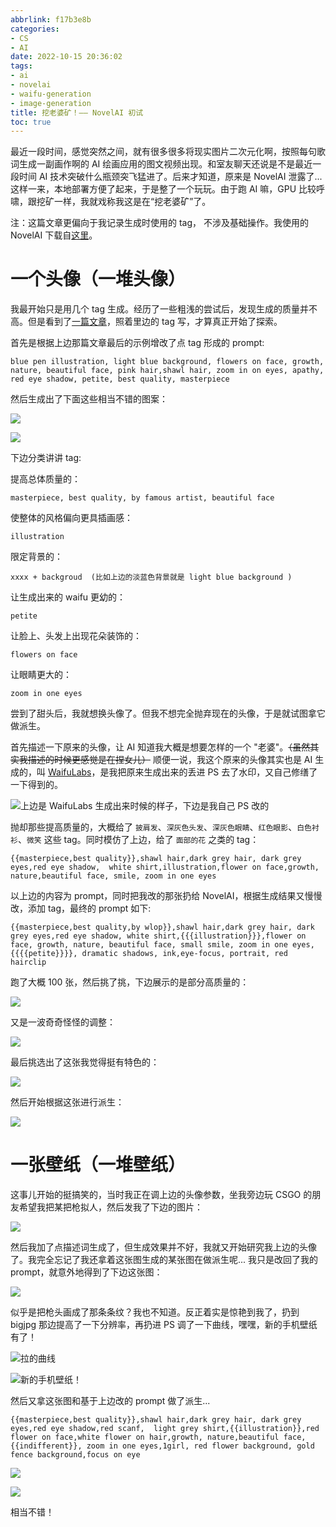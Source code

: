 ```yaml
---
abbrlink: f17b3e8b
categories:
- CS
- AI
date: 2022-10-15 20:36:02
tags:
- ai
- novelai
- waifu-generation
- image-generation
title: 挖老婆矿！—— NovelAI 初试
toc: true
---
```


最近一段时间，感觉突然之间，就有很多很多将现实图片二次元化啊，按照每句歌词生成一副画作啊的 AI 绘画应用的图文视频出现。和室友聊天还说是不是最近一段时间 AI 技术突破什么瓶颈突飞猛进了。后来才知道，原来是 NovelAI 泄露了... 这样一来，本地部署方便了起来，于是整了一个玩玩。由于跑 AI 嘛，GPU 比较呼啸，跟挖矿一样，我就戏称我这是在“挖老婆矿”了。

<!--more-->

注：这篇文章更偏向于我记录生成时使用的 tag， 不涉及基础操作。我使用的 NovelAI 下载自[这里](https://www.bilibili.com/video/BV1EV4y1L7dX)。

# 一个头像（一堆头像）

我最开始只是用几个 tag 生成。经历了一些粗浅的尝试后，发现生成的质量并不高。但是看到了[一篇文章](https://www.yuque.com/longyuye/lmgcwy/goa36x)，照着里边的 tag 写，才算真正开始了探索。

首先是根据上边那篇文章最后的示例增改了点 tag 形成的 prompt:

```
blue pen illustration, light blue background, flowers on face, growth, nature, beautiful face, pink hair,shawl hair, zoom in on eyes, apathy, red eye shadow, petite, best quality, masterpiece
```

然后生成出了下面这些相当不错的图案：

![](https://b316f18.webp.li/blog-imgs/cs/ai/挖老婆矿！——-novelai-初试/1.png)

![](https://b316f18.webp.li/blog-imgs/cs/ai/挖老婆矿！——-novelai-初试/2.png)

下边分类讲讲 tag:

提高总体质量的：

```
masterpiece, best quality, by famous artist, beautiful face
```

使整体的风格偏向更具插画感：

```
illustration
```

限定背景的：

```
xxxx + backgroud  (比如上边的淡蓝色背景就是 light blue background )
```

让生成出来的 waifu 更幼的：

```
petite
```

让脸上、头发上出现花朵装饰的：

```
flowers on face
```

让眼睛更大的：

```
zoom in one eyes
```

尝到了甜头后，我就想换头像了。但我不想完全抛弃现在的头像，于是就试图拿它做派生。

首先描述一下原来的头像，让 AI 知道我大概是想要怎样的一个 "老婆"。~~（虽然其实我描述的时候更感觉是在捏女儿）~~ 顺便一说，我这个原来的头像其实也是 AI 生成的，叫 [WaifuLabs](https://waifulabs.com/generate)，是我把原来生成出来的丢进 PS 去了水印，又自己修缮了一下得到的。

![上边是 WaifuLabs 生成出来时候的样子，下边是我自己 PS 改的](https://b316f18.webp.li/blog-imgs/cs/ai/挖老婆矿！——-novelai-初试/3.png)

抛却那些提高质量的，大概给了 `披肩发`、`深灰色头发`、`深灰色眼睛`、`红色眼影`、`白色衬衫`、`微笑` 这些 tag。同时模仿了上边，给了 `面部的花` 之类的 tag：

```
{{masterpiece,best quality}},shawl hair,dark grey hair, dark grey eyes,red eye shadow,  white shirt,illustration,flower on face,growth, nature,beautiful face, smile, zoom in one eyes
```

以上边的内容为 prompt，同时把我改的那张扔给 NovelAI，根据生成结果又慢慢改，添加 tag，最终的 prompt 如下:

```
{{masterpiece,best quality,by wlop}},shawl hair,dark grey hair, dark grey eyes,red eye shadow, white shirt,{{{illustration}}},flower on face, growth, nature, beautiful face, small smile, zoom in one eyes, {{{{petite}}}}, dramatic shadows, ink,eye-focus, portrait, red hairclip
```

跑了大概 100 张，然后挑了挑，下边展示的是部分高质量的：

![](https://b316f18.webp.li/blog-imgs/cs/ai/挖老婆矿！——-novelai-初试/4.png)

又是一波奇奇怪怪的调整：

![](https://b316f18.webp.li/blog-imgs/cs/ai/挖老婆矿！——-novelai-初试/5.png)

最后挑选出了这张我觉得挺有特色的：

![](https://b316f18.webp.li/blog-imgs/cs/ai/挖老婆矿！——-novelai-初试/6.png)

然后开始根据这张进行派生：

![](https://b316f18.webp.li/blog-imgs/cs/ai/挖老婆矿！——-novelai-初试/7.png)

# 一张壁纸（一堆壁纸）

这事儿开始的挺搞笑的，当时我正在调上边的头像参数，坐我旁边玩 CSGO 的朋友希望我把某把枪拟人，然后发我了下边的图片：

![](https://b316f18.webp.li/blog-imgs/cs/ai/挖老婆矿！——-novelai-初试/8.png)

然后我加了点描述词生成了，但生成效果并不好，我就又开始研究我上边的头像了。我完全忘记了我还拿着这张图生成的某张图在做派生呢... 我只是改回了我的 prompt，就意外地得到了下边这张图：

![](https://b316f18.webp.li/blog-imgs/cs/ai/挖老婆矿！——-novelai-初试/9.png)

似乎是把枪头画成了那条条纹？我也不知道。反正着实是惊艳到我了，扔到 bigjpg 那边提高了一下分辨率，再扔进 PS 调了一下曲线，嘿嘿，新的手机壁纸有了！

![拉的曲线](https://b316f18.webp.li/blog-imgs/cs/ai/挖老婆矿！——-novelai-初试/10.png)

![新的手机壁纸！](https://b316f18.webp.li/blog-imgs/cs/ai/挖老婆矿！——-novelai-初试/11.png)

然后又拿这张图和基于上边改的 prompt 做了派生...

```
{{masterpiece,best quality}},shawl hair,dark grey hair, dark grey eyes,red eye shadow,red scanf,  light grey shirt,{{illustration}},red flower on face,white flower on hair,growth, nature,beautiful face, {{indifferent}}, zoom in one eyes,1girl, red flower background, gold fence background,focus on eye
```

![](https://b316f18.webp.li/blog-imgs/cs/ai/挖老婆矿！——-novelai-初试/12.png)

![](https://b316f18.webp.li/blog-imgs/cs/ai/挖老婆矿！——-novelai-初试/13.png)

相当不错！